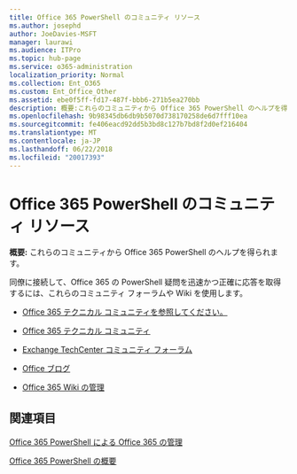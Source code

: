 ```yaml
---
title: Office 365 PowerShell のコミュニティ リソース
ms.author: josephd
author: JoeDavies-MSFT
manager: laurawi
ms.audience: ITPro
ms.topic: hub-page
ms.service: o365-administration
localization_priority: Normal
ms.collection: Ent_O365
ms.custom: Ent_Office_Other
ms.assetid: ebe0f5ff-fd17-487f-bbb6-271b5ea270bb
description: 概要:これらのコミュニティから Office 365 PowerShell のヘルプを得られます。
ms.openlocfilehash: 9b98345db6db9b5070d738170258de6d7fff10ea
ms.sourcegitcommit: fe406eacd92dd5b3bd8c127b7bd8f2d0ef216404
ms.translationtype: MT
ms.contentlocale: ja-JP
ms.lasthandoff: 06/22/2018
ms.locfileid: "20017393"
---
```

# <a name="office-365-powershell-community-resources"></a>Office 365 PowerShell のコミュニティ リソース

 **概要:** これらのコミュニティから Office 365 PowerShell のヘルプを得られます。
  
同僚に接続して、Office 365 の PowerShell 疑問を迅速かつ正確に応答を取得するには、これらのコミュニティ フォーラムや Wiki を使用します。 
  
- [Office 365 テクニカル コミュニティを参照してください。](https://techcommunity.microsoft.com/t5/Office-365/ct-p/Office365)
    
- [Office 365 テクニカル コミュニティ](https://techcommunity.microsoft.com/t5/Office-365/ct-p/Office365)
    
- [Exchange TechCenter コミュニティ フォーラム](https://social.technet.microsoft.com/Forums/exchange/en-US/home?forum=exchangesvrgeneral)
    
- [Office ブログ](https://blogs.office.com/)
    
- [Office 365 Wiki の管理](https://community.office365.com/en-us/w/manage/default.aspx)
    
## <a name="see-also"></a>関連項目

#### 

[Office 365 PowerShell による Office 365 の管理](manage-office-365-with-office-365-powershell.md)
  
[Office 365 PowerShell の概要](getting-started-with-office-365-powershell.md)

